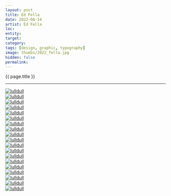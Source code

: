 ```yaml
---
layout: post
title: Ed Fella
date: 2022-08-14
artist: Ed Fella
loc: 
entity: 
target: 
category: 
tags: [design, graphic, typography]
image: thumbs/2022_fella.jpg
hidden: false
permalink:
---
```




<div class="highlight2">{{ page.title }}</div>

---



<div class="post_image">
	<a href="{{ site.baseurl }}/images/posts/2022_fella/001.jpg" target="_blank">
	<img src="{{ site.baseurl }}/images/posts/2022_fella/001.jpg" alt="lulldull"></a>
</div>

<div class="post_image">
	<a href="{{ site.baseurl }}/images/posts/2022_fella/002.jpg" target="_blank">
	<img src="{{ site.baseurl }}/images/posts/2022_fella/002.jpg" alt="lulldull"></a>
</div>

<div class="post_image">
	<a href="{{ site.baseurl }}/images/posts/2022_fella/003.jpg" target="_blank">
	<img src="{{ site.baseurl }}/images/posts/2022_fella/003.jpg" alt="lulldull"></a>
</div>

<div class="post_image">
	<a href="{{ site.baseurl }}/images/posts/2022_fella/004.jpg" target="_blank">
	<img src="{{ site.baseurl }}/images/posts/2022_fella/004.jpg" alt="lulldull"></a>
</div>

<div class="post_image">
	<a href="{{ site.baseurl }}/images/posts/2022_fella/005.jpg" target="_blank">
	<img src="{{ site.baseurl }}/images/posts/2022_fella/005.jpg" alt="lulldull"></a>
</div>

<div class="post_image">
	<a href="{{ site.baseurl }}/images/posts/2022_fella/006.jpg" target="_blank">
	<img src="{{ site.baseurl }}/images/posts/2022_fella/006.jpg" alt="lulldull"></a>
</div>

<div class="post_image">
	<a href="{{ site.baseurl }}/images/posts/2022_fella/007.jpg" target="_blank">
	<img src="{{ site.baseurl }}/images/posts/2022_fella/007.jpg" alt="lulldull"></a>
</div>

<div class="post_image">
	<a href="{{ site.baseurl }}/images/posts/2022_fella/008.jpg" target="_blank">
	<img src="{{ site.baseurl }}/images/posts/2022_fella/008.jpg" alt="lulldull"></a>
</div>

<div class="post_image">
	<a href="{{ site.baseurl }}/images/posts/2022_fella/009.jpg" target="_blank">
	<img src="{{ site.baseurl }}/images/posts/2022_fella/009.jpg" alt="lulldull"></a>
</div>

<div class="post_image">
	<a href="{{ site.baseurl }}/images/posts/2022_fella/010.jpg" target="_blank">
	<img src="{{ site.baseurl }}/images/posts/2022_fella/010.jpg" alt="lulldull"></a>
</div>

<div class="post_image">
	<a href="{{ site.baseurl }}/images/posts/2022_fella/011.jpg" target="_blank">
	<img src="{{ site.baseurl }}/images/posts/2022_fella/011.jpg" alt="lulldull"></a>
</div>

<div class="post_image">
	<a href="{{ site.baseurl }}/images/posts/2022_fella/012.jpg" target="_blank">
	<img src="{{ site.baseurl }}/images/posts/2022_fella/012.jpg" alt="lulldull"></a>
</div>

<div class="post_image">
	<a href="{{ site.baseurl }}/images/posts/2022_fella/013.jpg" target="_blank">
	<img src="{{ site.baseurl }}/images/posts/2022_fella/013.jpg" alt="lulldull"></a>
</div>

<div class="post_image">
	<a href="{{ site.baseurl }}/images/posts/2022_fella/014.jpg" target="_blank">
	<img src="{{ site.baseurl }}/images/posts/2022_fella/014.jpg" alt="lulldull"></a>
</div>

<div class="post_image">
	<a href="{{ site.baseurl }}/images/posts/2022_fella/015.jpg" target="_blank">
	<img src="{{ site.baseurl }}/images/posts/2022_fella/015.jpg" alt="lulldull"></a>
</div>

<div class="post_image">
	<a href="{{ site.baseurl }}/images/posts/2022_fella/016.jpg" target="_blank">
	<img src="{{ site.baseurl }}/images/posts/2022_fella/016.jpg" alt="lulldull"></a>
</div>

<div class="post_image">
	<a href="{{ site.baseurl }}/images/posts/2022_fella/017.jpg" target="_blank">
	<img src="{{ site.baseurl }}/images/posts/2022_fella/017.jpg" alt="lulldull"></a>
</div>

<div class="post_image">
	<a href="{{ site.baseurl }}/images/posts/2022_fella/018.jpg" target="_blank">
	<img src="{{ site.baseurl }}/images/posts/2022_fella/018.jpg" alt="lulldull"></a>
</div>

<div class="post_image">
	<a href="{{ site.baseurl }}/images/posts/2022_fella/019.jpg" target="_blank">
	<img src="{{ site.baseurl }}/images/posts/2022_fella/019.jpg" alt="lulldull"></a>
</div>